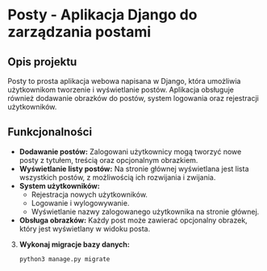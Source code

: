# Posty - Aplikacja Django do zarządzania postami

## Opis projektu
Posty to prosta aplikacja webowa napisana w Django, która umożliwia użytkownikom tworzenie i wyświetlanie postów. Aplikacja obsługuje również dodawanie obrazków do postów, system logowania oraz rejestracji użytkowników.

## Funkcjonalności
- **Dodawanie postów:** Zalogowani użytkownicy mogą tworzyć nowe posty z tytułem, treścią oraz opcjonalnym obrazkiem.
- **Wyświetlanie listy postów:** Na stronie głównej wyświetlana jest lista wszystkich postów, z możliwością ich rozwijania i zwijania.
- **System użytkowników:**
  - Rejestracja nowych użytkowników.
  - Logowanie i wylogowywanie.
  - Wyświetlanie nazwy zalogowanego użytkownika na stronie głównej.
- **Obsługa obrazków:** Każdy post może zawierać opcjonalny obrazek, który jest wyświetlany w widoku posta.

3. **Wykonaj migracje bazy danych:**
   ```bash
   python3 manage.py migrate
   ```

